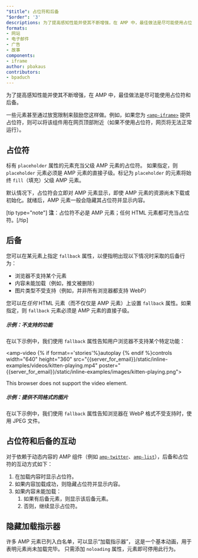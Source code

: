 ```yaml
---
"$title": 占位符和后备
"$order": '3'
descriptions: 为了提高感知性能并使其不断增强，在 AMP 中，最佳做法是尽可能使用占位符和后备。
formats:
- 网站
- 电子邮件
- 广告
- 故事
components:
- iframe
author: pbakaus
contributors:
- bpaduch
---
```


为了提高感知性能并使其不断增强，在 AMP 中，最佳做法是尽可能使用占位符和后备。

一些元素甚至通过放宽限制来鼓励您这样做。例如，如果您为 [`<amp-iframe>`](../../../../documentation/components/reference/amp-iframe.md#iframe-with-placeholder) 提供占位符，则可以将该组件用在网页顶部附近（如果不使用占位符，网页将无法正常运行）。

## 占位符

标有 `placeholder` 属性的元素充当父级 AMP 元素的占位符。 如果指定，则 `placeholder` 元素必须是 AMP 元素的直接子级。标记为 `placeholder` 的元素将始终 `fill`（填充）父级 AMP 元素。

<amp-anim src="{{server_for_email}}/static/inline-examples/images/wavepool.gif"
  layout="responsive"
  width="400"
  height="300">
  <amp-img placeholder
    src="{{server_for_email}}/static/inline-examples/images/wavepool.png"
    layout="fill">
  </amp-img>
</amp-anim>


默认情况下，占位符会立即对 AMP 元素显示，即使 AMP 元素的资源尚未下载或初始化。就绪后，AMP 元素一般会隐藏其占位符并显示内容。

[tip type="note"] **注**：占位符不必是 AMP 元素；任何 HTML 元素都可充当占位符。[/tip]

## 后备 <a name="fallbacks"></a>

您可以在某元素上指定 `fallback` 属性，以便指明出现以下情况时采取的后备行为：

- 浏览器不支持某个元素
- 内容未能加载（例如，推文被删除）
- 图片类型不受支持（例如，并非所有浏览器都支持 WebP）

您可以在<em>任何</em> HTML 元素（而不仅仅是 AMP 元素）上设置 `fallback` 属性。如果指定，则 `fallback` 元素必须是 AMP 元素的直接子级。

##### 示例：不支持的功能

在以下示例中，我们使用 `fallback` 属性告知用户浏览器不支持某个特定功能：

<amp-video {% if format=='stories'%}autoplay {% endif %}controls
  width="640"
  height="360"
  src="{{server_for_email}}/static/inline-examples/videos/kitten-playing.mp4"
  poster="{{server_for_email}}/static/inline-examples/images/kitten-playing.png">
  <div fallback>
    <p>This browser does not support the video element.</p>
  </div>
</amp-video>


##### 示例：提供不同格式的图片

在以下示例中，我们使用 `fallback` 属性告知浏览器在 WebP 格式不受支持时，使用 JPEG 文件。

<amp-img alt="Mountains"
  width="550"
  height="368"
  layout="responsive"
  src="{{server_for_email}}/static/inline-examples/images/mountains.webp">
  <amp-img alt="Mountains"
    fallback
    width="550"
    height="368"
    layout="responsive"
    src="{{server_for_email}}/static/inline-examples/images/mountains.jpg"></amp-img>
</amp-img>


## 占位符和后备的互动

对于依赖于动态内容的 AMP 组件（例如 [`amp-twitter`](../../../../documentation/components/reference/amp-twitter.md)、[`amp-list`](../../../../documentation/components/reference/amp-list.md)），后备和占位符的互动方式如下：

<ol>
  <li>在加载内容时显示占位符。</li>
  <li>如果内容加载成功，则隐藏占位符并显示内容。</li>
  <li>如果内容未能加载：     <ol>       <li>如果有后备元素，则显示该后备元素。</li>       <li>否则，继续显示占位符。</li>     </ol>   </li>
</ol>

## 隐藏加载指示器

许多 AMP 元素已列入白名单，可以显示“加载指示器”， 这是一个基本动画，用于表明元素尚未加载完毕。 只需添加 `noloading` 属性，元素即可停用此行为。
